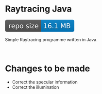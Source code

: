 # Raytracing Java

![GitHub repo size](https://github.com/gp-97/RaytracingJava/blob/master/RepoSize.svg)

Simple Raytracing programme written in Java.

![]()

# Changes to be made
 - Correct the specular information
 - Correct the illumination 

